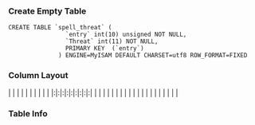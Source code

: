 ### Create Empty Table ###
```
CREATE TABLE `spell_threat` (                          
                `entry` int(10) unsigned NOT NULL,                   
                `Threat` int(11) NOT NULL,                           
                PRIMARY KEY  (`entry`)                               
              ) ENGINE=MyISAM DEFAULT CHARSET=utf8 ROW_FORMAT=FIXED  
```

### Column Layout ###

| | | | | | | | | |
|:|:|:|:|:|:|:|:|:|
| | | | | | | | | |
| | | | | | | | | |


### Table Info ###